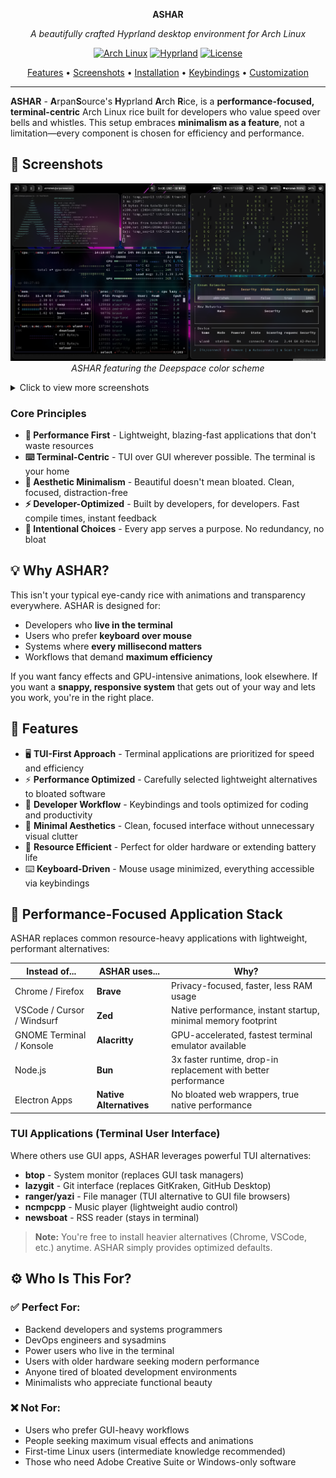 <div align="center">

**ASHAR**

*A beautifully crafted Hyprland desktop environment for Arch Linux*

[![Arch Linux](https://img.shields.io/badge/Arch%20Linux-1793D1?style=for-the-badge&logo=arch-linux&logoColor=white)](https://archlinux.org/)
[![Hyprland](https://img.shields.io/badge/Hyprland-00AAFF?style=for-the-badge&logo=hyprland&logoColor=white)](https://hyprland.org/)
[![License](https://img.shields.io/badge/License-MIT-blue.svg?style=for-the-badge)](LICENSE)

[Features](#-features) • [Screenshots](#-screenshots) • [Installation](#-installation) • [Keybindings](#%EF%B8%8F-keybindings) • [Customization](#-customization)

</div>

---
**ASHAR** - **A**rpan**S**ource's **H**yprland **A**rch **R**ice, is a **performance-focused, terminal-centric** Arch Linux rice built for developers who value speed over bells and whistles. This setup embraces **minimalism as a feature**, not a limitation—every component is chosen for efficiency and performance.


##    Screenshots

<div align="center">

![Deepspace Theme](screenshots/deepspace.png)
*ASHAR featuring the Deepspace color scheme*

</div>

<details>
<summary>Click to view more screenshots</summary>

<!-- Add more screenshots -->

</details>


### Core Principles

- **🚀 Performance First** - Lightweight, blazing-fast applications that don't waste resources
- **⌨️ Terminal-Centric** - TUI over GUI wherever possible. The terminal is your home
- **🎨 Aesthetic Minimalism** - Beautiful doesn't mean bloated. Clean, focused, distraction-free
- **⚡ Developer-Optimized** - Built by developers, for developers. Fast compile times, instant feedback
- **🔧 Intentional Choices** - Every app serves a purpose. No redundancy, no bloat

## 💡 Why ASHAR?

This isn't your typical eye-candy rice with animations and transparency everywhere. ASHAR is designed for:

- Developers who **live in the terminal**
- Users who prefer **keyboard over mouse**
- Systems where **every millisecond matters**
- Workflows that demand **maximum efficiency**

If you want fancy effects and GPU-intensive animations, look elsewhere. If you want a **snappy, responsive system** that gets out of your way and lets you work, you're in the right place.

## 🎨 Features

- 🖥️ **TUI-First Approach** - Terminal applications are prioritized for speed and efficiency
- ⚡ **Performance Optimized** - Carefully selected lightweight alternatives to bloated software
- 🎯 **Developer Workflow** - Keybindings and tools optimized for coding and productivity
- 🌈 **Minimal Aesthetics** - Clean, focused interface without unnecessary visual clutter
- 🔋 **Resource Efficient** - Perfect for older hardware or extending battery life
- ⌨️ **Keyboard-Driven** - Mouse usage minimized, everything accessible via keybindings

## 🚀 Performance-Focused Application Stack

ASHAR replaces common resource-heavy applications with lightweight, performant alternatives:

| Instead of... | ASHAR uses... | Why? |
|---------------|---------------|------|
| Chrome / Firefox | **Brave** | Privacy-focused, faster, less RAM usage |
| VSCode / Cursor / Windsurf | **Zed** | Native performance, instant startup, minimal memory footprint |
| GNOME Terminal / Konsole | **Alacritty** | GPU-accelerated, fastest terminal emulator available |
| Node.js | **Bun** | 3x faster runtime, drop-in replacement with better performance |
| Electron Apps | **Native Alternatives** | No bloated web wrappers, true native performance |

### TUI Applications (Terminal User Interface)

Where others use GUI apps, ASHAR leverages powerful TUI alternatives:

- **btop** - System monitor (replaces GUI task managers)
- **lazygit** - Git interface (replaces GitKraken, GitHub Desktop)
- **ranger/yazi** - File manager (TUI alternative to GUI file browsers)
- **ncmpcpp** - Music player (lightweight audio control)
- **newsboat** - RSS reader (stays in terminal)

> **Note:** You're free to install heavier alternatives (Chrome, VSCode, etc.) anytime. ASHAR simply provides optimized defaults.

## ⚙️ Who Is This For?

### ✅ Perfect For:
- Backend developers and systems programmers
- DevOps engineers and sysadmins
- Power users who live in the terminal
- Users with older hardware seeking modern performance
- Anyone tired of bloated development environments
- Minimalists who appreciate functional beauty

### ❌ Not For:
- Users who prefer GUI-heavy workflows
- People seeking maximum visual effects and animations
- First-time Linux users (intermediate knowledge recommended)
- Those who need Adobe Creative Suite or Windows-only software
